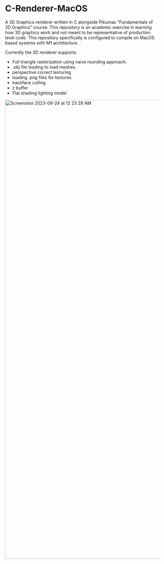 # C-Renderer-MacOS
A 3D Graphics renderer written in C alongside Pikumas "Fundamentals of 3D Graphics" course. This repository is an academic exercise in learning how 3D graphics work and not meant to be representative of production level code. This repository specifically is configured to compile on MacOS based systems with M1 architecture. 

Currently the 3D renderer supports:
- Full triangle rasterization using naive rounding approach.
- .obj file loading to load meshes.
- perspective correct texturing
- loading .png files for textures
- backface culling
- z buffer
- Flat shading lighting model
<img width="1501" alt="Screenshot 2023-09-24 at 12 23 28 AM" src="https://github.com/BeyondBelief96/C-Renderer-MacOS/assets/50305220/2f2a9a27-b1f7-4858-acd4-3ca8330cdb6e">

